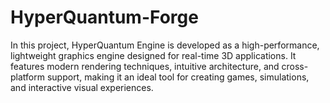 # HyperQuantum-Forge
In this project, HyperQuantum Engine is developed as a high-performance, lightweight graphics engine designed for real-time 3D applications. It features modern rendering techniques, intuitive architecture, and cross-platform support, making it an ideal tool for creating games, simulations, and interactive visual experiences.
